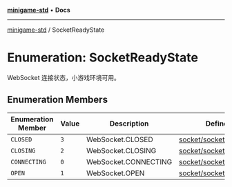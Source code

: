 [**minigame-std**](../README.md) • **Docs**

***

[minigame-std](../README.md) / SocketReadyState

# Enumeration: SocketReadyState

WebSocket 连接状态，小游戏环境可用。

## Enumeration Members

| Enumeration Member | Value | Description | Defined in |
| ------ | ------ | ------ | ------ |
| `CLOSED` | `3` | WebSocket.CLOSED | [socket/socket\_define.ts:22](https://github.com/JiangJie/minigame-std/blob/541deb559aa54bb90a9c59ed9d62e2fa15307533/src/std/socket/socket_define.ts#L22) |
| `CLOSING` | `2` | WebSocket.CLOSING | [socket/socket\_define.ts:18](https://github.com/JiangJie/minigame-std/blob/541deb559aa54bb90a9c59ed9d62e2fa15307533/src/std/socket/socket_define.ts#L18) |
| `CONNECTING` | `0` | WebSocket.CONNECTING | [socket/socket\_define.ts:10](https://github.com/JiangJie/minigame-std/blob/541deb559aa54bb90a9c59ed9d62e2fa15307533/src/std/socket/socket_define.ts#L10) |
| `OPEN` | `1` | WebSocket.OPEN | [socket/socket\_define.ts:14](https://github.com/JiangJie/minigame-std/blob/541deb559aa54bb90a9c59ed9d62e2fa15307533/src/std/socket/socket_define.ts#L14) |
